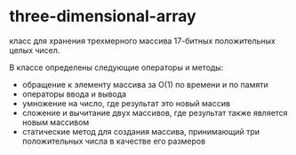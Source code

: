 # three-dimensional-array
класс для хранения трехмерного массива 17-битных положительных целых чисел.

В классе определены следующие операторы и методы:

- обращение к элементу массива за O(1) по времени и по памяти 
- операторы ввода и вывода
- умножение на число, где результат это новый массив
- сложение и вычитание двух массивов, где результат также является новым массивом
- статические метод для создания массива, принимающий три положительных числа в качестве его размеров
